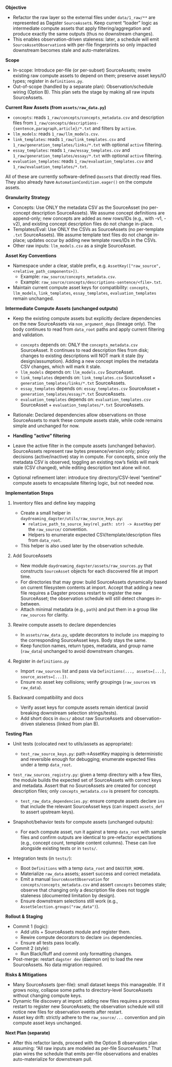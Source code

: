**Objective**
- Refactor the raw layer so the external files under `data/1_raw/**` are represented as Dagster `SourceAsset`s. Keep current “loader” logic as intermediate compute assets that apply filtering/aggregation and produce exactly the same outputs (thus no downstream changes).
- This enables observation-driven staleness: later, a schedule will emit `SourceAssetObservation`s with per-file fingerprints so only impacted downstream becomes stale and auto-materializes.

**Scope**
- In-scope: Introduce per-file (or per-subset) SourceAssets; rewire existing raw compute assets to depend on them; preserve asset keys/IO types; register in `definitions.py`.
- Out-of-scope (handled by a separate plan): Observation/schedule wiring (Option B). This plan sets the stage by making all raw inputs SourceAssets.

**Current Raw Assets (from `assets/raw_data.py`)**
- `concepts`: reads `1_raw/concepts/concepts_metadata.csv` and description files from `1_raw/concepts/descriptions-{sentence,paragraph,article}/*.txt` and filters by `active`.
- `llm_models`: reads `1_raw/llm_models.csv`.
- `link_templates`: reads `1_raw/link_templates.csv` and `1_raw/generation_templates/links/*.txt` with optional `active` filtering.
- `essay_templates`: reads `1_raw/essay_templates.csv` and `1_raw/generation_templates/essay/*.txt` with optional `active` filtering.
- `evaluation_templates`: reads `1_raw/evaluation_templates.csv` and `1_raw/evaluation_templates/*.txt`.

All of these are currently software-defined `@asset`s that directly read files. They also already have `AutomationCondition.eager()` on the compute assets.

**Granularity Strategy**
- Concepts: Use ONLY the metadata CSV as the SourceAsset (no per-concept description SourceAssets). We assume concept definitions are append-only; new concepts are added as new rows/IDs (e.g., with -v1, -v2), and existing concept description files do not change in-place.
- Templates/Eval: Use ONLY the CSVs as SourceAssets (no per-template `.txt` SourceAssets). We assume template text files do not change in-place; updates occur by adding new template rows/IDs in the CSVs.
- Other raw inputs: `llm_models.csv` as a single SourceAsset.

**Asset Key Conventions**
- Namespace under a clear, stable prefix, e.g. `AssetKey(["raw_source", <relative_path_components>])`.
  - Example: `raw_source/concepts_metadata.csv`.
  - Example: `raw_source/concepts/descriptions-sentence/<file>.txt`.
- Maintain current compute asset keys for compatibility: `concepts`, `llm_models`, `link_templates`, `essay_templates`, `evaluation_templates` remain unchanged.

**Intermediate Compute Assets (unchanged outputs)**
- Keep the existing compute assets but explicitly declare dependencies on the new SourceAssets via `non_argument_deps` (lineage only). The body continues to read from `data_root` paths and apply current filtering and validation.
  - `concepts` depends on: ONLY the `concepts_metadata.csv` SourceAsset. It continues to read description files from disk; changes to existing descriptions will NOT mark it stale (by design/assumption). Adding a new concept implies the metadata CSV changes, which will mark it stale.
  - `llm_models` depends on: `llm_models.csv` SourceAsset.
  - `link_templates` depends on: `link_templates.csv` SourceAsset + `generation_templates/links/*.txt` SourceAssets.
  - `essay_templates` depends on: `essay_templates.csv` SourceAsset + `generation_templates/essay/*.txt` SourceAssets.
  - `evaluation_templates` depends on: `evaluation_templates.csv` SourceAsset + `evaluation_templates/*.txt` SourceAssets.
- Rationale: Declared dependencies allow observations on those SourceAssets to mark these compute assets stale, while code remains simple and unchanged for now.

- **Handling “active” filtering**
- Leave the active filter in the compute assets (unchanged behavior). SourceAssets represent raw bytes presence/version only; policy decisions (active/inactive) stay in compute. For concepts, since only the metadata CSV is observed, toggling an existing row’s fields will mark stale (CSV changed), while editing description text alone will not.
- Optional refinement later: introduce tiny directory/CSV-level “sentinel” compute assets to encapsulate filtering logic, but not needed now.

**Implementation Steps**
1) Inventory files and define key mapping
   - Create a small helper in `daydreaming_dagster/utils/raw_source_keys.py`:
     - `relative_path_to_source_key(rel_path: str) -> AssetKey` per the `raw_source/` convention.
     - Helpers to enumerate expected CSV/template/description files from `data_root`.
   - This helper is also used later by the observation schedule.

2) Add SourceAssets
   - New module `daydreaming_dagster/assets/raw_sources.py` that constructs `SourceAsset` objects for each discovered file at import time.
   - For directories that may grow: build SourceAssets dynamically based on current filesystem contents at import. Accept that adding a new file requires a Dagster process restart to register the new SourceAsset; the observation schedule will still detect changes in-between.
   - Attach minimal metadata (e.g., `path`) and put them in a group like `raw_sources` for clarity.

3) Rewire compute assets to declare dependencies
   - In `assets/raw_data.py`, update decorators to include `ins` mapping to the corresponding SourceAsset keys. Body stays the same.
   - Keep function names, return types, metadata, and group name (`raw_data`) unchanged to avoid downstream changes.

4) Register in `definitions.py`
   - Import `raw_sources` list and pass via `Definitions(..., assets=[...], source_assets=[...])`.
   - Ensure no asset key collisions; verify groupings (`raw_sources` vs `raw_data`).

5) Backward compatibility and docs
   - Verify asset keys for compute assets remain identical (avoid breaking downstream selection strings/tests).
   - Add short docs in `docs/` about raw SourceAssets and observation-driven staleness (linked from plan B).

**Testing Plan**

- Unit tests (colocated next to utils/assets as appropriate):
  - `test_raw_source_keys.py`: path→AssetKey mapping is deterministic and reversible enough for debugging; enumerate expected files under a temp `data_root`.
- `test_raw_sources_registry.py`: given a temp directory with a few files, the module builds the expected set of SourceAssets with correct keys and metadata. Assert that no SourceAssets are created for concept description files; only `concepts_metadata.csv` is present for concepts.
  - `test_raw_data_dependencies.py`: ensure compute assets declare `ins` that include the relevant SourceAsset keys (can inspect `assets_def` to assert upstream keys).

- Snapshot/behavior tests for compute assets (unchanged outputs):
  - For each compute asset, run it against a temp `data_root` with sample files and confirm outputs are identical to pre-refactor expectations (e.g., concept count, template content columns). These can live alongside existing tests or in `tests/`.

- Integration tests (in `tests/`):
  - Boot `Definitions` with a temp `data_root` and `DAGSTER_HOME`.
  - Materialize `raw_data` assets; assert success and correct metadata.
  - Emit a manual `SourceAssetObservation` for `concepts/concepts_metadata.csv` and assert `concepts` becomes stale; observe that changing only a description file does not toggle staleness (documented limitation by design).
  - Ensure downstream selections still work (e.g., `AssetSelection.groups("raw_data")`).

**Rollout & Staging**
- Commit 1 (logic):
  - Add utils + SourceAssets module and register them.
  - Rewire compute decorators to declare `ins` dependencies.
  - Ensure all tests pass locally.
- Commit 2 (style):
  - Run Black/Ruff and commit only formatting changes.
- Post-merge: restart `dagster dev` (daemon on) to load the new SourceAssets. No data migration required.

**Risks & Mitigations**
- Many SourceAssets (per-file): small dataset keeps this manageable. If it grows noisy, collapse some paths to directory-level SourceAssets without changing compute keys.
- Dynamic file discovery at import: adding new files requires a process restart to register new SourceAssets; the observation schedule will still notice new files for observation events after restart.
- Asset key drift: strictly adhere to the `raw_source/...` convention and pin compute asset keys unchanged.

**Next Plan (separate)**
- After this refactor lands, proceed with the Option B observation plan assuming: “All raw inputs are modeled as per-file SourceAssets.” That plan wires the schedule that emits per-file observations and enables auto-materialize for downstream pull.
